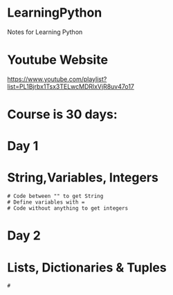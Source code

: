 # LearningPython
Notes for Learning Python

# Youtube Website
https://www.youtube.com/playlist?list=PL1Bjrbx1Tsx3TELwcMDRlxVjR8uv47o17

# Course is 30 days:
# Day 1
  # String,Variables, Integers
    # Code between "" to get String
    # Define variables with = 
    # Code without anything to get integers

# Day 2
  # Lists, Dictionaries & Tuples
    #
